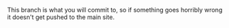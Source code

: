 This branch is what you will commit to, so if something goes horribly wrong it doesn't get pushed to the main site.
